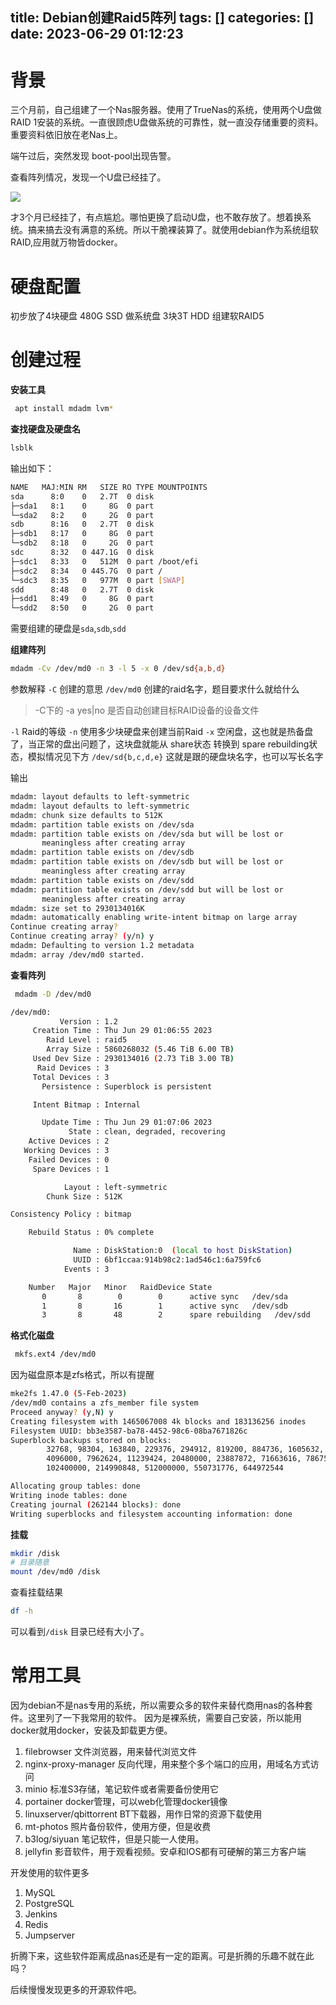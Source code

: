 title: Debian创建Raid5阵列
tags: []
categories: []
date: 2023-06-29 01:12:23
---

# 背景
三个月前，自己组建了一个Nas服务器。使用了TrueNas的系统，使用两个U盘做RAID 1安装的系统。一直很顾虑U盘做系统的可靠性，就一直没存储重要的资料。重要资料依旧放在老Nas上。

端午过后，突然发现 boot-pool出现告警。

查看阵列情况，发现一个U盘已经挂了。

![](https://static.lianglianglee.com/assets/20230629_112301.png)

才3个月已经挂了，有点尴尬。哪怕更换了启动U盘，也不敢存放了。想着换系统。搞来搞去没有满意的系统。所以干脆裸装算了。就使用debian作为系统组软RAID,应用就万物皆docker。

# 硬盘配置

初步放了4块硬盘
480G SSD 做系统盘
3块3T HDD 组建软RAID5 

# 创建过程

**安装工具**
```bash
 apt install mdadm lvm*
```


**查找硬盘及硬盘名**
```bash
lsblk
```
输出如下：
```bash
NAME   MAJ:MIN RM   SIZE RO TYPE MOUNTPOINTS
sda      8:0    0   2.7T  0 disk
├─sda1   8:1    0     8G  0 part
└─sda2   8:2    0     2G  0 part
sdb      8:16   0   2.7T  0 disk
├─sdb1   8:17   0     8G  0 part
└─sdb2   8:18   0     2G  0 part
sdc      8:32   0 447.1G  0 disk
├─sdc1   8:33   0   512M  0 part /boot/efi
├─sdc2   8:34   0 445.7G  0 part /
└─sdc3   8:35   0   977M  0 part [SWAP]
sdd      8:48   0   2.7T  0 disk
├─sdd1   8:49   0     8G  0 part
└─sdd2   8:50   0     2G  0 part
```

需要组建的硬盘是`sda`,`sdb`,`sdd`

**组建阵列**

```bash
mdadm -Cv /dev/md0 -n 3 -l 5 -x 0 /dev/sd{a,b,d}
```

参数解释
`-C`  创建的意思
`/dev/md0`  创建的raid名字，题目要求什么就给什么
> -C下的 -a yes|no 是否自动创建目标RAID设备的设备文件

`-l` Raid的等级
`-n` 使用多少块硬盘来创建当前Raid
`-x` 空闲盘，这也就是热备盘了，当正常的盘出问题了，这块盘就能从 share状态 转换到 spare rebuilding状态，模拟情况见下方
`/dev/sd{b,c,d,e}` 这就是跟的硬盘块名字，也可以写长名字

输出
```bash
mdadm: layout defaults to left-symmetric
mdadm: layout defaults to left-symmetric
mdadm: chunk size defaults to 512K
mdadm: partition table exists on /dev/sda
mdadm: partition table exists on /dev/sda but will be lost or
       meaningless after creating array
mdadm: partition table exists on /dev/sdb
mdadm: partition table exists on /dev/sdb but will be lost or
       meaningless after creating array
mdadm: partition table exists on /dev/sdd
mdadm: partition table exists on /dev/sdd but will be lost or
       meaningless after creating array
mdadm: size set to 2930134016K
mdadm: automatically enabling write-intent bitmap on large array
Continue creating array?
Continue creating array? (y/n) y
mdadm: Defaulting to version 1.2 metadata
mdadm: array /dev/md0 started.
```

**查看阵列**

```bash
 mdadm -D /dev/md0
```

```bash
/dev/md0:
           Version : 1.2
     Creation Time : Thu Jun 29 01:06:55 2023
        Raid Level : raid5
        Array Size : 5860268032 (5.46 TiB 6.00 TB)
     Used Dev Size : 2930134016 (2.73 TiB 3.00 TB)
      Raid Devices : 3
     Total Devices : 3
       Persistence : Superblock is persistent

     Intent Bitmap : Internal

       Update Time : Thu Jun 29 01:07:06 2023
             State : clean, degraded, recovering
    Active Devices : 2
   Working Devices : 3
    Failed Devices : 0
     Spare Devices : 1

            Layout : left-symmetric
        Chunk Size : 512K

Consistency Policy : bitmap

    Rebuild Status : 0% complete

              Name : DiskStation:0  (local to host DiskStation)
              UUID : 6bf1ccaa:914b98c2:1ad546c1:6a759fc6
            Events : 3

    Number   Major   Minor   RaidDevice State
       0       8        0        0      active sync   /dev/sda
       1       8       16        1      active sync   /dev/sdb
       3       8       48        2      spare rebuilding   /dev/sdd
```

**格式化磁盘**

```bash
 mkfs.ext4 /dev/md0
```

因为磁盘原本是zfs格式，所以有提醒
```bash
mke2fs 1.47.0 (5-Feb-2023)
/dev/md0 contains a zfs_member file system
Proceed anyway? (y,N) y
Creating filesystem with 1465067008 4k blocks and 183136256 inodes
Filesystem UUID: bb3e3587-ba78-4452-98c6-08ba7671826c
Superblock backups stored on blocks:
        32768, 98304, 163840, 229376, 294912, 819200, 884736, 1605632, 2654208,
        4096000, 7962624, 11239424, 20480000, 23887872, 71663616, 78675968,
        102400000, 214990848, 512000000, 550731776, 644972544

Allocating group tables: done
Writing inode tables: done
Creating journal (262144 blocks): done
Writing superblocks and filesystem accounting information: done
```

**挂载**
```bash
mkdir /disk
# 目录随意
mount /dev/md0 /disk
```

查看挂载结果
```bash
df -h
```

可以看到`/disk` 目录已经有大小了。

# 常用工具
因为debian不是nas专用的系统，所以需要众多的软件来替代商用nas的各种套件。这里列了一下我常用的软件。
因为是裸系统，需要自己安装，所以能用docker就用docker，安装及卸载更方便。

1. filebrowser 文件浏览器，用来替代浏览文件
2. nginx-proxy-manager 反向代理，用来整个多个端口的应用，用域名方式访问
3. minio 标准S3存储，笔记软件或者需要备份使用它
4. portainer docker管理，可以web化管理docker镜像
5. linuxserver/qbittorrent BT下载器，用作日常的资源下载使用
6. mt-photos 照片备份软件，使用方便，但是收费
7. b3log/siyuan 笔记软件，但是只能一人使用。
8. jellyfin 影音软件，用于观看视频。安卓和IOS都有可硬解的第三方客户端

开发使用的软件更多
1. MySQL
2. PostgreSQL
3. Jenkins
4. Redis
5. Jumpserver

折腾下来，这些软件距离成品nas还是有一定的距离。可是折腾的乐趣不就在此吗？

后续慢慢发现更多的开源软件吧。